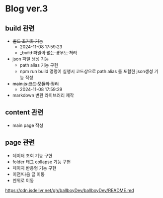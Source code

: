 # Blog ver.3
## build 관련
- ~~빌드 초기화 기능~~
    - 2024-11-08 17:59:23
    - ~~_build 파일이 없는 경우도 처리~~
- json 파일 생성 기능
    - path alias 기능 구현
    - npm run build 명령어 실행시 코드상으로 path alias 를 포함한 json생성 기능 작성
- ~~main.js 코드 모듈화 정리~~ 
    - 2024-11-08 17:59:29
- markdown 변환 라이브러리 제작

## content 관련
- main page 작성

## page 관련
- 데이터 조회 기능 구현
- folder 태그 collapse 기능 구현
- 페이지 반응형 기능 구현
- 이전/다음 글 이동
- 멘위로 이동


https://cdn.jsdelivr.net/gh/ballboyDev/ballboyDev/README.md